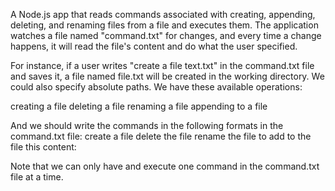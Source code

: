 A Node.js app that reads commands associated with creating, appending, deleting, and renaming files from a file and executes them. The application watches a file named "command.txt" for changes, and every time a change happens, it will read the file's content and do what the user specified.

For instance, if a user writes "create a file text.txt" in the command.txt file and saves it, a file named file.txt will be created in the working directory. We could also specify absolute paths. We have these available operations:

creating a file
deleting a file
renaming a file
appending to a file

And we should write the commands in the following formats in the command.txt file:
create a file
delete the file
rename the file to
add to the file this content:

Note that we can only have and execute one command in the command.txt file at a time.